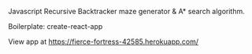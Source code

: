 Javascript Recursive Backtracker maze generator & A* search algorithm.

Boilerplate: create-react-app

View app at https://fierce-fortress-42585.herokuapp.com/